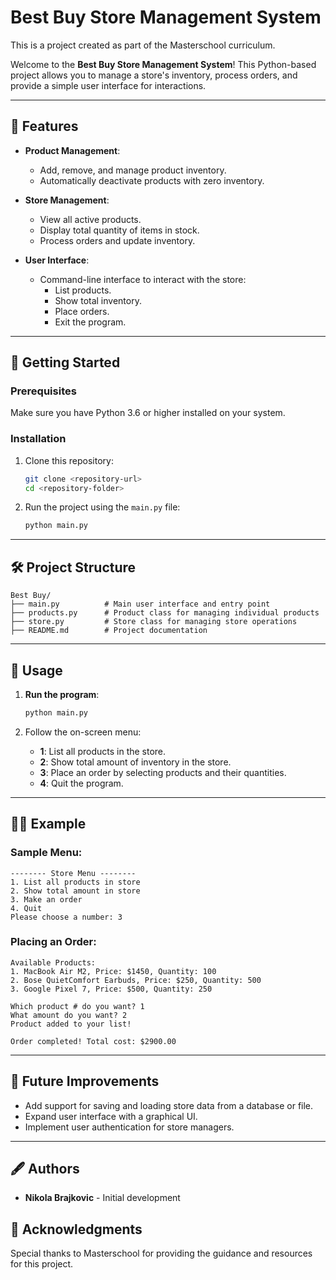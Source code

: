 # Best Buy Store Management System

This is a project created as part of the Masterschool curriculum.

Welcome to the **Best Buy Store Management System**! This Python-based project allows you to manage a store's inventory, process orders, and provide a simple user interface for interactions.

---

## 📜 Features

- **Product Management**:
  - Add, remove, and manage product inventory.
  - Automatically deactivate products with zero inventory.
  
- **Store Management**:
  - View all active products.
  - Display total quantity of items in stock.
  - Process orders and update inventory.

- **User Interface**:
  - Command-line interface to interact with the store:
    - List products.
    - Show total inventory.
    - Place orders.
    - Exit the program.

---

## 🚀 Getting Started

### Prerequisites

Make sure you have Python 3.6 or higher installed on your system.

### Installation

1. Clone this repository:
   ```bash
   git clone <repository-url>
   cd <repository-folder>
   ```

2. Run the project using the `main.py` file:
   ```bash
   python main.py
   ```

---

## 🛠 Project Structure

```plaintext
Best Buy/
├── main.py          # Main user interface and entry point
├── products.py      # Product class for managing individual products
├── store.py         # Store class for managing store operations
├── README.md        # Project documentation
```

---

## 📝 Usage

1. **Run the program**:
   ```bash
   python main.py
   ```

2. Follow the on-screen menu:
   - **1**: List all products in the store.
   - **2**: Show total amount of inventory in the store.
   - **3**: Place an order by selecting products and their quantities.
   - **4**: Quit the program.

---

## 👨‍💻 Example

### Sample Menu:
```plaintext
-------- Store Menu --------
1. List all products in store
2. Show total amount in store
3. Make an order
4. Quit
Please choose a number: 3
```

### Placing an Order:
```plaintext
Available Products:
1. MacBook Air M2, Price: $1450, Quantity: 100
2. Bose QuietComfort Earbuds, Price: $250, Quantity: 500
3. Google Pixel 7, Price: $500, Quantity: 250

Which product # do you want? 1
What amount do you want? 2
Product added to your list!

Order completed! Total cost: $2900.00
```

---

## 📂 Future Improvements

- Add support for saving and loading store data from a database or file.
- Expand user interface with a graphical UI.
- Implement user authentication for store managers.

---

## 🖋 Authors

- **Nikola Brajkovic** - Initial development

## 🙏 Acknowledgments

Special thanks to Masterschool for providing the guidance and resources for this project.

